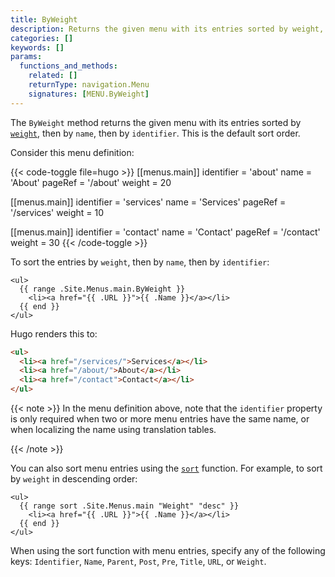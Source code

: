 ```yaml
---
title: ByWeight
description: Returns the given menu with its entries sorted by weight, then by name, then by identifier.
categories: []
keywords: []
params:
  functions_and_methods:
    related: []
    returnType: navigation.Menu
    signatures: [MENU.ByWeight]
---
```


The `ByWeight` method returns the given menu with its entries sorted by [`weight`](g), then by `name`, then by `identifier`. This is the default sort order.

Consider this menu definition:

{{< code-toggle file=hugo >}}
[[menus.main]]
identifier = 'about'
name = 'About'
pageRef = '/about'
weight = 20

[[menus.main]]
identifier = 'services'
name = 'Services'
pageRef = '/services'
weight = 10

[[menus.main]]
identifier = 'contact'
name = 'Contact'
pageRef = '/contact'
weight = 30
{{< /code-toggle >}}

To sort the entries by `weight`, then by `name`, then by `identifier`:

```go-html-template
<ul>
  {{ range .Site.Menus.main.ByWeight }}
    <li><a href="{{ .URL }}">{{ .Name }}</a></li>
  {{ end }}
</ul>
```

Hugo renders this to:

```html
<ul>
  <li><a href="/services/">Services</a></li>
  <li><a href="/about/">About</a></li>
  <li><a href="/contact">Contact</a></li>
</ul>
```

{{< note >}}
In the menu definition above, note that the `identifier` property is only required when two or more menu entries have the same name, or when localizing the name using translation tables.

[details]: /content-management/menus/#properties-front-matter
{{< /note >}}

You can also sort menu entries using the [`sort`] function. For example, to sort by `weight` in descending order:

```go-html-template
<ul>
  {{ range sort .Site.Menus.main "Weight" "desc" }}
    <li><a href="{{ .URL }}">{{ .Name }}</a></li>
  {{ end }}
</ul>
```

When using the sort function with menu entries, specify any of the following keys: `Identifier`, `Name`, `Parent`, `Post`, `Pre`, `Title`, `URL`, or `Weight`.

[`sort`]: /functions/collections/sort/
